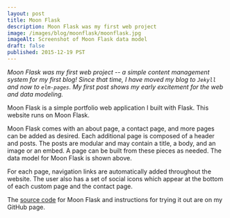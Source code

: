 ```yaml
---
layout: post
title: Moon Flask
description: Moon Flask was my first web project
image: /images/blog/moonflask/moonflask.jpg
imageAlt: Screenshot of Moon Flask data model
draft: false
published: 2015-12-19 PST
---
```


_Moon Flask was my first web project -- a simple content management system for my first blog! Since that time, I have moved my blog to `Jekyll` and now to `elm-pages`. My first post shows my early excitement for the web and data modeling._

Moon Flask is a simple portfolio web application I built with Flask. This website runs on Moon Flask.

Moon Flask comes with an about page, a contact page, and more pages can be added as desired. Each additional page is composed of a header and posts. The posts are modular and may contain a title, a body, and an image or an embed. A page can be built from these pieces as needed. The data model for Moon Flask is shown above.

For each page, navigation links are automatically added throughout the website. The user also has a set of social icons which appear at the bottom of each custom page and the contact page.

The [source code](https://github.com/bgins/moon-flask) for Moon Flask and instructions for trying it out are on my GitHub page.
